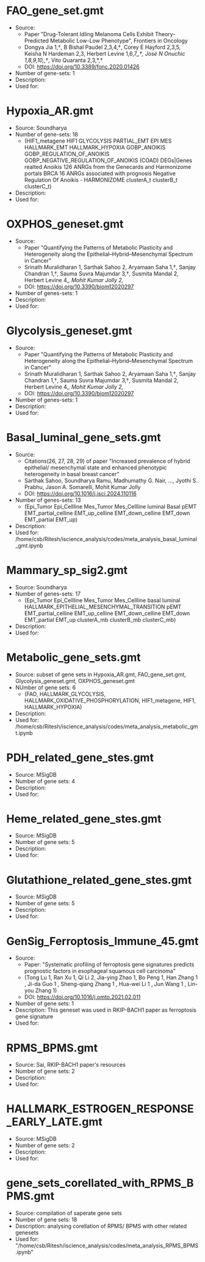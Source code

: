 # FAO_gene_set.gmt
- Source:   
    - Paper "Drug-Tolerant Idling Melanoma Cells Exhibit Theory-Predicted Metabolic Low-Low Phenotype", Frontiers in Oncology   
    - Dongya Jia 1,†, B Bishal Paudel 2,3,4,†, Corey E Hayford 2,3,5, Keisha N Hardeman 2,3, Herbert Levine 1,6,7,*,†, José N Onuchic 1,8,9,10,*,†, Vito Quaranta 2,3,*,†
    - DOI: https://doi.org/10.3389/fonc.2020.01426
- Number of gene-sets: 1
- Description: 
- Used for:

# Hypoxia_AR.gmt
- Source: Soundharya 
- Number of gene-sets: 18 
    - (HIF1_metagene	HIF1	GLYCOLYSIS	PARTIAL_EMT	EPI	MES	HALLMARK_EMT HALLMARK_HYPOXIA	GOBP_ANOIKIS	GOBP_REGULATION_OF_ANOIKIS	GOBP_NEGATIVE_REGULATION_OF_ANOIKIS	(COAD) DEGs|Genes realted Anoikis	126 ANRGs from the Genecards and Harmonizome portals	BRCA 16 ANRGs associated with prognosis	Negative Regulation Of Anoikis - HARMONIZOME	clusterA_t	clusterB_t clusterC_t)
- Description: 
- Used for:

# OXPHOS_geneset.gmt
- Source: 
    - Paper "Quantifying the Patterns of Metabolic Plasticity and Heterogeneity along the Epithelial–Hybrid–Mesenchymal Spectrum in Cancer" 
    - Srinath Muralidharan 1, Sarthak Sahoo 2, Aryamaan Saha 1,†, Sanjay Chandran 1,†, Sauma Suvra Majumdar 3,†, Susmita Mandal 2, Herbert Levine 4,*, Mohit Kumar Jolly 2,*
    - DOI: https://doi.org/10.3390/biom12020297 
- Number of genes-sets: 1
- Description:
- Used for: 

# Glycolysis_geneset.gmt
- Source: 
    - Paper "Quantifying the Patterns of Metabolic Plasticity and Heterogeneity along the Epithelial–Hybrid–Mesenchymal Spectrum in Cancer" 
    - Srinath Muralidharan 1, Sarthak Sahoo 2, Aryamaan Saha 1,†, Sanjay Chandran 1,†, Sauma Suvra Majumdar 3,†, Susmita Mandal 2, Herbert Levine 4,*, Mohit Kumar Jolly 2,*
    - DOI: https://doi.org/10.3390/biom12020297  
- Number of genes-sets: 1
- Description: 
- Used for: 

# Basal_luminal_gene_sets.gmt
- Source: 
    - Citations(26, 27, 28, 29) of paper "Increased prevalence of hybrid epithelial/ mesenchymal state and enhanced phenotypic heterogeneity in basal breast cancer"
    - Sarthak Sahoo, Soundharya Ramu, Madhumathy G. Nair, ..., Jyothi S. Prabhu, Jason A. Somarelli, Mohit Kumar Jolly
    - DOI: https://doi.org/10.1016/j.isci.2024.110116
- Number of genes-sets: 13
    - (Epi_Tumor	Epi_Cellline	Mes_Tumor	Mes_Cellline	luminal	Basal	pEMT	EMT_partial_celline	EMT_up_celline	EMT_down_celline	EMT_down	EMT_partial	EMT_up)
- Description:
- Used for: /home/csb/Ritesh/iscience_analysis/codes/meta_analysis_basal_luminal_gmt.ipynb

# Mammary_sp_sig2.gmt
- Source: Soundharya 
- Number of genes-sets: 17
    - (Epi_Tumor	Epi_Cellline	Mes_Tumor	Mes_Cellline	basal	luminal HALLMARK_EPITHELIAL_MESENCHYMAL_TRANSITION	pEMT	EMT_partial_celline	EMT_up_celline	EMT_down_celline	EMT_down	EMT_partial	EMT_up	clusterA_mb	clusterB_mb	clusterC_mb)
- Description: 
- Used for: 

# Metabolic_gene_sets.gmt
- Source: subset of gene sets in Hypoxia_AR.gmt, FAO_gene_set.gmt, Glycolysis_geneset.gmt, OXPHOS_geneset.gmt
- NUmber of gene sets: 6
    - (FAO, HALLMARK_GLYCOLYSIS, HALLMARK_OXIDATIVE_PHOSPHORYLATION, HIF1_metagene, HIF1, HALLMARK_HYPOXIA)
- Description: 
- Used for: /home/csb/Ritesh/iscience_analysis/codes/meta_analysis_metabolic_gmt.ipynb

# PDH_related_gene_stes.gmt
- Source: MSigDB
- Number of gene sets: 4
- Description: 
- Used for: 

# Heme_related_gene_stes.gmt
- Source: MSigDB
- Number of gene sets: 5
- Description: 
- Used for: 

# Glutathione_related_gene_stes.gmt
- Source: MSigDB
- Number of gene sets: 5
- Description: 
- Used for: 

# GenSig_Ferroptosis_Immune_45.gmt
- Source: 
    - Paper: "Systematic profiling of ferroptosis gene signatures predicts prognostic factors in esophageal squamous cell carcinoma"
    - (Tong Lu 1, Ran Xu 1, Qi Li 2, Jia-ying Zhao 1, Bo Peng 1, Han Zhang 1 , Ji-da Guo 1 , Sheng-qiang Zhang 1 , Hua-wei Li 1 , Jun Wang 1 , Lin-you Zhang 1)
    - DOI: https://doi.org/10.1016/j.omto.2021.02.011 
- Number of gene sets: 1
- Description: This geneset was used in RKIP-BACH1 paper as ferroptosis gene signature
- Used for: 

# RPMS_BPMS.gmt
- Source: Sai, RKIP-BACH1 paper's resources
- Number of gene sets: 2
- Description: 
- Used for: 

# HALLMARK_ESTROGEN_RESPONSE_EARLY_LATE.gmt
- Source: MSigDB
- Number of gene sets: 2
- Description:
- Used for: 

# gene_sets_corellated_with_RPMS_BPMS.gmt
- Source: compilation of saperate gene sets
- Number of gene sets: 18
- Description: analysing corellation of RPMS/ BPMS with other related genesets
- Used for: "/home/csb/Ritesh/iscience_analysis/codes/meta_analysis_RPMS_BPMS.ipynb"